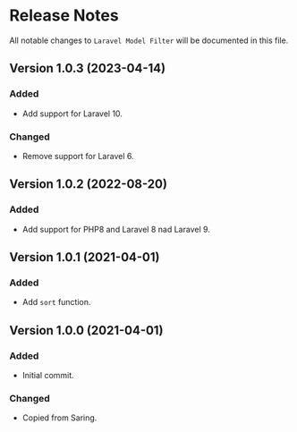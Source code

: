 # Release Notes

All notable changes to `Laravel Model Filter` will be documented in this file.

## Version 1.0.3 (2023-04-14)
### Added
- Add support for Laravel 10.

### Changed
- Remove support for Laravel 6.

## Version 1.0.2 (2022-08-20)
### Added
- Add support for PHP8 and Laravel 8 nad Laravel 9.

## Version 1.0.1 (2021-04-01)
### Added
- Add `sort` function.

## Version 1.0.0 (2021-04-01)
### Added
- Initial commit.

### Changed
- Copied from Saring.

